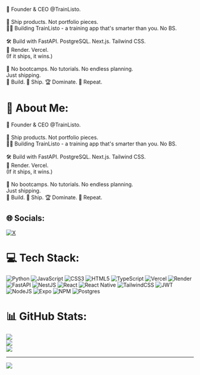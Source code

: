 👤 Founder & CEO @TrainListo.<br/>
<br/>
🎯 Ship products. Not portfolio pieces.<br/>
🏋️‍♂️ Building TrainListo - a training app that's smarter than you. No BS.<br/>
<br/>
🛠️ Build with FastAPI. PostgreSQL. Next.js. Tailwind CSS.<br/>
🚀 Render. Vercel.<br/>
(If it ships, it wins.)<br/>
<br/>
👊 No bootcamps. No tutorials. No endless planning.<br/>
Just shipping.<br/>
🔨 Build. 🚀 Ship. 🏆 Dominate. 🔁 Repeat.<br/>

# 💫 About Me:
👤 Founder & CEO @TrainListo.<br><br>🎯 Ship products. Not portfolio pieces.<br>🏋️‍♂️ Building TrainListo - a training app that's smarter than you. No BS.<br><br>🛠️ Build with FastAPI. PostgreSQL. Next.js. Tailwind CSS.<br>🚀 Render. Vercel.<br>(If it ships, it wins.)<br><br>👊 No bootcamps. No tutorials. No endless planning.<br>Just shipping.<br>🔨 Build. 🚀 Ship. 🏆 Dominate. 🔁 Repeat.


## 🌐 Socials:
[![X](https://img.shields.io/badge/X-black.svg?logo=X&logoColor=white)](https://x.com/MaksZdr) 

# 💻 Tech Stack:
![Python](https://img.shields.io/badge/python-3670A0?style=for-the-badge&logo=python&logoColor=ffdd54) ![JavaScript](https://img.shields.io/badge/javascript-%23323330.svg?style=for-the-badge&logo=javascript&logoColor=%23F7DF1E) ![CSS3](https://img.shields.io/badge/css3-%231572B6.svg?style=for-the-badge&logo=css3&logoColor=white) ![HTML5](https://img.shields.io/badge/html5-%23E34F26.svg?style=for-the-badge&logo=html5&logoColor=white) ![TypeScript](https://img.shields.io/badge/typescript-%23007ACC.svg?style=for-the-badge&logo=typescript&logoColor=white) ![Vercel](https://img.shields.io/badge/vercel-%23000000.svg?style=for-the-badge&logo=vercel&logoColor=white) ![Render](https://img.shields.io/badge/Render-%46E3B7.svg?style=for-the-badge&logo=render&logoColor=white) ![FastAPI](https://img.shields.io/badge/FastAPI-005571?style=for-the-badge&logo=fastapi) ![NestJS](https://img.shields.io/badge/nestjs-%23E0234E.svg?style=for-the-badge&logo=nestjs&logoColor=white) ![React](https://img.shields.io/badge/react-%2320232a.svg?style=for-the-badge&logo=react&logoColor=%2361DAFB) ![React Native](https://img.shields.io/badge/react_native-%2320232a.svg?style=for-the-badge&logo=react&logoColor=%2361DAFB) ![TailwindCSS](https://img.shields.io/badge/tailwindcss-%2338B2AC.svg?style=for-the-badge&logo=tailwind-css&logoColor=white) ![JWT](https://img.shields.io/badge/JWT-black?style=for-the-badge&logo=JSON%20web%20tokens) ![NodeJS](https://img.shields.io/badge/node.js-6DA55F?style=for-the-badge&logo=node.js&logoColor=white) ![Expo](https://img.shields.io/badge/expo-1C1E24?style=for-the-badge&logo=expo&logoColor=#D04A37) ![NPM](https://img.shields.io/badge/NPM-%23CB3837.svg?style=for-the-badge&logo=npm&logoColor=white) ![Postgres](https://img.shields.io/badge/postgres-%23316192.svg?style=for-the-badge&logo=postgresql&logoColor=white)
# 📊 GitHub Stats:
![](https://github-readme-stats.vercel.app/api?username=MaksZdr&theme=gruvbox&hide_border=false&include_all_commits=true&count_private=false)<br/>
![](https://nirzak-streak-stats.vercel.app/?user=MaksZdr&theme=gruvbox&hide_border=false)<br/>
![](https://github-readme-stats.vercel.app/api/top-langs/?username=MaksZdr&theme=gruvbox&hide_border=false&include_all_commits=true&count_private=false&layout=compact)

---
[![](https://visitcount.itsvg.in/api?id=MaksZdr&icon=0&color=0)](https://visitcount.itsvg.in)

<!-- Proudly created with GPRM ( https://gprm.itsvg.in ) -->
